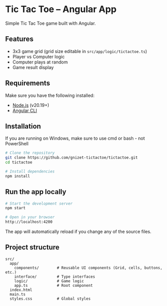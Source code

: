 # Tic Tac Toe – Angular App

Simple Tic Tac Toe game built with Angular.

## Features

- 3x3 game grid (grid size editable in `src/app/logic/tictactoe.ts`)
- Player vs Computer logic
- Computer plays at random
- Game result display

## Requirements

Make sure you have the following installed:

- [Node.js](https://nodejs.org/) (v20.19+)
- [Angular CLI](https://angular.io/cli)

## Installation

If you are running on Windows, make sure to use cmd or bash - not PowerShell

```bash
# Clone the repository
git clone https://github.com/gnizet-tictactoe/tictactoe.git
cd tictactoe

# Install dependencies
npm install
```

## Run the app locally
```bash
# Start the development server
npm start

# Open in your browser
http://localhost:4200
```

The app will automatically reload if you change any of the source files.

## Project structure
```
src/
  app/
    components/        # Reusable UI components (Grid, cells, buttons, etc.)
    interface/         # Type interfaces
    logic/             # Game logic
    app.ts             # Root component
  index.html
  main.ts
  styles.css           # Global styles
```
